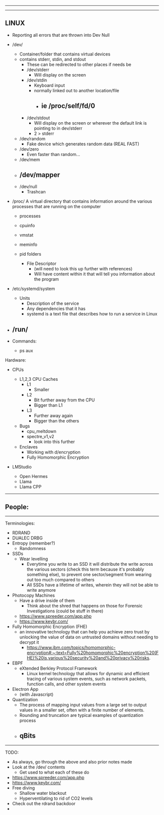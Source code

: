 
---

---
LINUX
- 
- Reporting all errors that are thrown into Dev Null
- /dev/
	- Container/folder that contains virtual devices
	- contains stderr, stdin, and stdout
		- These can be redirected to other places if needs be
		- /dev/stderr
			- Will display on the screen
		- /dev/stdin
			- Keyboard input
			- normally linked out to another location/file
				- ie /proc/self/fd/0
					- 
		- /dev/stdout
			- Will display on the screen or wherever the default link is pointing to in dev/stderr
			- 2 > stderr
	- /dev/random
		- Fake device which generates random data (REAL FAST)
	- /dev/zero
		- Even faster than random...
	- /dev/mem
	- /dev/mapper
		- 
	- /dev/null
		- Trashcan
- /proc/ 
	A virtual directory that contains information around the various processes that are running on the computer

	- processes
	- cpuinfo
	- vmstat
	- meminfo

	- pid folders
		- File Descriptor
			- (will need to look this up further with references)
			- Will have content within it that will tell you information about the program 
- /etc/systemd/system
	- Units
		- Description of the service
		- Any dependencies that it has
		- systemd is a text file that describes how to run a service in Linux
- /run/
	- 
- Commands:
	- ps aux

Hardware:
- CPUs
	- L1,2,3 CPU Caches
		- L1
			- Smaller
		- L2
			- Bit further away from the CPU
			- Bigger than L1
		- L3
			- Further away again
			- Bigger than the others
	- Bugs
		- cpu_meltdown
		- spectre_v1,v2
			- look into this further
	- Enclaves
		- Working with d/encryption 
		- Fully Homomorphic Encryption

- LMStudio
	- Open Hermes
	- Llama
	- Llama CPP
---
People:
- 
---
Terminologies:
- RDRAND
- DUALEC DRBG
- Entropy (remember?)
	- Randomness
- SSDs
	- Wear levelling
		- Everytime you write to an SSD it will distribute the write across the various sectors (check this term because it's probably something else), to prevent one sector/segment from wearing out too much compared to others
		- All SSDs have a lifetime of writes, wherein they will not be able to write anymore
- Photocopy Machines
	- Have a drive inside of them
		- Think about the shred that happens on those for Forensic Investigations (could be stuff in there) 
	- https://www.spreeder.com/app.php
	- https://www.keybr.com/
- Fully Homomorphic Encryption (FHE)
	- an innovative technology that can help you achieve zero trust by unlocking the value of data on untrusted domains without needing to decrypt it
		- https://www.ibm.com/topics/homomorphic-encryption#:~:text=Fully%20homomorphic%20encryption%20(FHE)%20is,various%20security%20and%20privacy%20risks.
- EBPF
	- eXtended Berkley Protocol Framework
		- Linux kernel technology that allows for dynamic and efficient tracing of various system events, such as network packets, function calls, and other system events
- Electron App
	- (with Javascript)
- Quantization 
	- The process of mapping input values from a large set to output values in a smaller set, often with a finite number of elements.
	- Rounding and truncation are typical examples of quantization process
	- qBits
		- 
---
TODO:
- As always, go through the above and also prior notes made
- Look at the /dev/ contents
	- Get used to what each of these do 
- https://www.spreeder.com/app.php
- https://www.keybr.com/
- Free diving
	- Shallow water blackout
	- Hyperventilating to rid of CO2 levels
- Check out the rdrand backdoor
- 